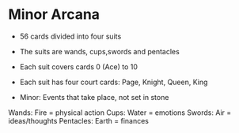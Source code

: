 # Minor Arcana

- 56 cards divided into four suits

- The suits are wands, cups,swords and pentacles

- Each suit covers cards 0 (Ace) to 10

- Each suit has four court cards: Page, Knight, Queen, King

- Minor: Events that take place, not set in stone

Wands: Fire = physical action
Cups: Water = emotions
Swords: Air = ideas/thoughts
Pentacles: Earth = finances